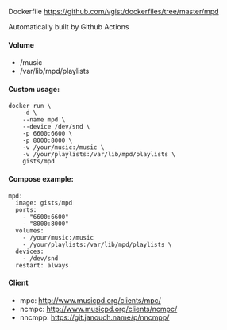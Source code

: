 Dockerfile <https://github.com/vgist/dockerfiles/tree/master/mpd>

Automatically built by Github Actions

#### Volume

- /music
- /var/lib/mpd/playlists

#### Custom usage:

    docker run \
        -d \
        --name mpd \
        --device /dev/snd \
        -p 6600:6600 \
        -p 8000:8000 \
        -v /your/music:/music \
        -v /your/playlists:/var/lib/mpd/playlists \
        gists/mpd

#### Compose example:

    mpd:
      image: gists/mpd
      ports:
        - "6600:6600"
        - "8000:8000"
      volumes:
        - /your/music:/music
        - /your/playlists:/var/lib/mpd/playlists \
      devices:
        - /dev/snd
      restart: always

#### Client

- mpc: <http://www.musicpd.org/clients/mpc/>
- ncmpc: <http://www.musicpd.org/clients/ncmpc/>
- nncmpp: <https://git.janouch.name/p/nncmpp/>
